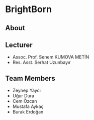 # BrightBorn

## About


## Lecturer

 - Assoc. Prof. Senem KUMOVA METİN
 - Res. Asst. Serhat Uzunbayır


## Team Members
 - Zeynep Yaycı
 - Uğur Dura
 - Cem Özcan
 - Mustafa Aykaç
 - Burak Erdoğan
